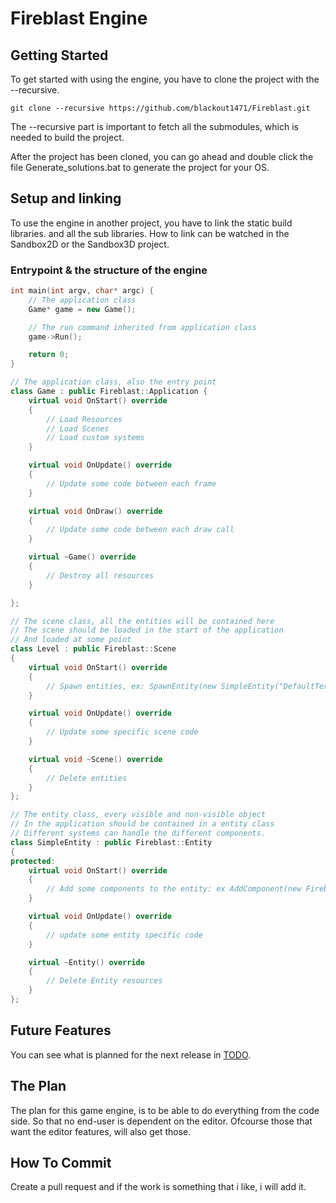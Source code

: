 # Fireblast Engine

## Getting Started
To get started with using the engine, you have to clone the project with the --recursive.
```
git clone --recursive https://github.com/blackout1471/Fireblast.git
```
The --recursive part is important to fetch all the submodules, which is needed to build the project.

After the project has been cloned, you can go ahead and double click the file Generate_solutions.bat to generate the project for your OS.

## Setup and linking
To use the engine in another project, you have to link the static build libraries. and all the sub libraries.
How to link can be watched in the Sandbox2D or the Sandbox3D project.

### Entrypoint & the structure of the engine
```cpp
int main(int argv, char* argc) {
	// The application class
	Game* game = new Game();

	// The run command inherited from application class
	game->Run();

	return 0;
}
```

```cpp
// The application class, also the entry point
class Game : public Fireblast::Application {
	virtual void OnStart() override
	{
		// Load Resources
		// Load Scenes
		// Load custom systems
	}

	virtual void OnUpdate() override
	{
		// Update some code between each frame
	}

	virtual void OnDraw() override
	{
		// Update some code between each draw call
	}

	virtual ~Game() override 
	{
		// Destroy all resources
	}

};
```

```cpp
// The scene class, all the entities will be contained here
// The scene should be loaded in the start of the application
// And loaded at some point
class Level : public Fireblast::Scene
{
	virtual void OnStart() override
	{
		// Spawn entities, ex: SpawnEntity(new SimpleEntity("DefaultTexture"), {2, 2, 1.f});
	}

	virtual void OnUpdate() override
	{
		// Update some specific scene code
	}

	virtual void ~Scene() override
	{
		// Delete entities
	}
};
```

```cpp
// The entity class, every visible and non-visible object
// In the application should be contained in a entity class
// Different systems can handle the different components.
class SimpleEntity : public Fireblast::Entity
{
protected:
	virtual void OnStart() override
	{
		// Add some components to the entity: ex AddComponent(new Fireblast::SpriteComponent({ 0, 0, 0 }, { 2.f, 2.f }, m_TextureName, {1.f, 0.f, 0.f, 1.f}));
	}

	virtual void OnUpdate() override
	{
		// update some entity specific code
	}

	virtual ~Entity() override
	{
		// Delete Entity resources
	}
};
```

## Future Features
You can see what is planned for the next release in [TODO](Todo.md).

## The Plan
The plan for this game engine, is to be able to do everything from the code side.
So that no end-user is dependent on the editor.
Ofcourse those that want the editor features, will also get those.

## How To Commit
Create a pull request and if the work is something that i like, i will add it.